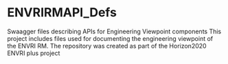 # ENVRIRMAPI_Defs
Swaagger files describing APIs for Engineering Viewpoint components 
This project includes files used for documenting the engineering viewpoint of the ENVRI RM. 
The repository was created as part of the Horizon2020 ENVRI plus project
